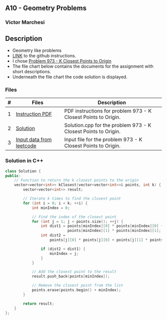 ## A10 - Geometry Problems
### Victor Marchesi

## Description

- Geometry like problems
- [LINK](https://github.com/rugbyprof/4883-Programming_Techniques/tree/master/Assignments/10-A10) to the github instructions.
- I chose [Problem 973 - K Closest Points to Origin](https://leetcode.com/problems/k-closest-points-to-origin/description/)
- The file chart below contains the documents for the assignment with short descriptions.
- Underneath the file chart the code solution is displayed.

### Files

|   #   | Files    | Description                      |
| :---: | -------- | -------------------------------- |
|  1  | [Instruction PDF](./p973.pdf) | PDF instructions for problem 973 - K Closest Points to Origin. |
|  2  | [Solution](./solution.cpp) | Solution.cpp for the problem 973 - K Closest Points to Origin. |
|  3  | [Input data from leetcode](./input.txt) | Input file for the problem 973 - K Closest Points to Origin. |

### Solution in C++
```c++
class Solution {
public:
    // Function to return the k closest points to the origin
    vector<vector<int>> kClosest(vector<vector<int>>& points, int k) {
        vector<vector<int>> result;

        // Iterate k times to find the closest point
        for (int i = 0; i < k; ++i) {
            int minIndex = 0;

            // Find the index of the closest point
            for (int j = 1; j < points.size(); ++j) {
                int dist1 = points[minIndex][0] * points[minIndex][0] +
                            points[minIndex][1] * points[minIndex][1];
                int dist2 =
                    points[j][0] * points[j][0] + points[j][1] * points[j][1];

                if (dist2 < dist1) {
                    minIndex = j;
                }
            }

            // Add the closest point to the result
            result.push_back(points[minIndex]);

            // Remove the closest point from the list
            points.erase(points.begin() + minIndex);
        }

        return result;
    }
};
```